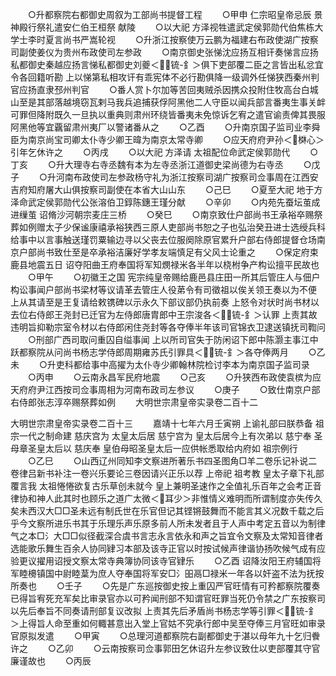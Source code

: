 <!-- { "loadSidebar": true } -->
　　○升都察院右都御史周叙为工部尚书提督工程
　　○甲申  仁宗昭皇帝忌辰  景神殿行祭礼遣安仁伯王桓祭  献陵
　　○以大祀  方泽视牲遣武定侯郭勋代伯焦栋大学士李时夏言尚书严嵩轮视
　　○升浙江按察使万云鹏为福建右布政使湖广按察司副使姜仪为贵州布政使司左参政
　　○南京御史张悌沈应扬互相讦奏悌言应扬私都御史秦越应扬言悌私都御史刘夔＜锍-釒＞俱下吏部覆二臣之言皆出私忿宜令各回籍听勘  上以悌第私相攻讦有乖宪体不必行勘俱降一级调外任悌狭西秦州判官应扬直隶邳州判官
　　○番人赏卜尔加等苦回夷贼杀因携众投附住牧高台白城山至是其部落越境窃瓦剌马我兵追捕获俘阿黑他二人守臣以闻兵部言番夷生事关衅可罪但降附既久一旦执以重典则肃州环绕皆番夷未免惊诉乞宥之遣官谕责俾其畏服阿黑他等宜覊留肃州夷厂以警诸番从之
　　○乙酉
　　○升南京国子监司业李舜臣为南京尚宝司卿太仆寺少卿王暐为南京太常寺卿
　　○应天府府尹孙＜棥心＞引年乞休许之
　　○丙戌
　　○以大祀  方泽请  太祖配位命武定侯郭勋代
　　○丁亥
　　○升大理寺右寺丞魏有本为左寺丞浙江道御史梁尚德为右寺丞
　　○戊子
　　○升河南布政使司左参政杨守礼为浙江按察司湖广按察司佥事周在江西安吉府知府屠大山俱按察司副使在本省大山山东
　　○己巳
　　○夏至大祀  地于方泽命武定侯郭勋代公张溶伯卫錞陈鏸王瑾分献
　　○辛卯
　　○内苑先蚕坛茧成进缫茧  诏脩沙河朝宗麦庄三桥
　　○癸巳
　　○南京致仕户部尚书王承裕卒赐祭葬如例赠太子少保谧康禧承裕狭西三原人吏部尚书恕之子也弘治癸丑进士选绶兵科给事中以言事触送瑾罚粟输边寻以父丧去位服阕除原官累升户部右侍郎提督仓场南京户部尚书致仕至是卒承裕洁廉好学孝友端慎足有父风士论重之
　　○保定府束鹿县地震五日  诏夺阳曲王府奉国将军知燘禄米各半年以桡柎争产构讼擅平民故也
　　○甲午
　　○初徽王之国  宪宗纯皇帝赐给鹿邑县庄田一所其后管庄人与佃户构讼事闻户部尚书梁材等议请革去管庄人役苐令有司徵祖以俟关领王奏以为不便  上从其请至是王复请给敕镌碑以示永久下部议部仍执前奏  上怒令对状时尚书材以去位右侍郎王尧封已迁官为左侍郎唐胄郎中王宗浚各＜锍-釒＞认罪  上责其故违明旨抑勒宗室令材以右侍郎闲住尧封等各夺俸半年该司官锦衣卫逮送镇抚司鞫问
　　○刑部广西司取问重囚自缢事闻  上以所司官失于防闲诏下郎中陈灏主事江中跃都察院从问尚书杨志学侍郎周期雍苏氏引罪具＜锍-釒＞各夺俸两月
　　○乙未
　　○升吏科都给事中高擢为太仆寺少卿翰林院检讨李本为南京国子监司录
　　○丙申
　　○云南永昌军民府地震
　　○己亥
　　○升狭西布政使袁槟为应天府府尹江西按司佥事周相为河南布政司左参议
　　○庚子
　　○致仕南京户部右侍郎张志淳卒赐祭葬如例
　　大明世宗肃皇帝实录卷二百十二


大明世宗肃皇帝实录卷二百十三
　　嘉靖十七年六月壬寅朔  上谕礼部曰朕恭备  祖宗一代之制命建  慈庆宫为  太皇太后居  慈宁宫为  皇太后居今上有次弟以  慈宁奉  圣母章圣皇太后以  慈庆奉  皇伯母昭圣皇太后一应供帐悉取给内府如  祖宗例行
　　○乙巳
　　○山西辽州同知李文察进所著乐书四圣图角□羊二卷乐记补说二卷律吕新书补注一卷兴乐要论三卷因请兴正乐以荐  上帝祀  祖考教  皇太子章下礼部覆言我  太祖惓惓欲复古乐草创未就今  皇上兼明圣速作之全值礼乐百年之会考正音律协和神人此其时也顾乐之道广太微＜耳少＞非惟情义难明而所谓制度亦失传久矣未西汉大□□圣未远有制氏世在乐官但记其铿锵鼓舞而不能言其义况数千载之后乎今文察所进乐书其于乐理乐声乐原多前人所未发者且于人声中考定五音以为制律气之本□氵大□□似径截深合虞书言志永言依永和声之旨宜令文察及太常知音律者选能歌乐舞生百余人协同肄习本部及该寺正官以时按试候声律谐协扬吹候气成有应验更议擢用诏授文察太常寺典簿协同该寺官肄乐
　　○乙酉  诏降汝阳王府辅国将军睦櫋镇国中尉睦葈为庶人夺奉国将军安□氵昍鬲□禄米一年各以奸盗不法为抚按所奏也
　　○壬子
　　○先是广东巡按御史按上重囚严官旺情有可矜都察院覆奏已得旨宥死充军矣比审录官亦以可矜闻刑部不知谓官旺罪当死仍令禁之广东按察司以先后奉旨不同奏请刑部复议改拟  上责其先后矛盾尚书杨志学等引罪＜锍-釒＞上得旨人命至重如何輙甚意出入堂上官姑不究承行郎中吴至夺俸三月官旺如审录官原拟发遣
　　○甲寅
　　○总理河道都察院右副都御史于湛以母年九十乞归餋许之
　　○乙卯
　　○云南按察司佥事郭田乞休诏升左参议致仕以吏部覆其守官廉谨故也
　　○丙辰
